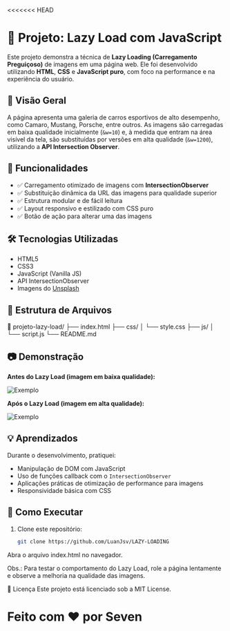 <<<<<<< HEAD
# 🚗 Projeto: Lazy Load com JavaScript

Este projeto demonstra a técnica de **Lazy Loading (Carregamento Preguiçoso)** de imagens em uma página web. Ele foi desenvolvido utilizando **HTML**, **CSS** e **JavaScript puro**, com foco na performance e na experiência do usuário.

## 📸 Visão Geral

A página apresenta uma galeria de carros esportivos de alto desempenho, como Camaro, Mustang, Porsche, entre outros. As imagens são carregadas em baixa qualidade inicialmente (`&w=10`) e, à medida que entram na área visível da tela, são substituídas por versões em alta qualidade (`&w=1200`), utilizando a **API Intersection Observer**.

## 🧪 Funcionalidades

- ✅ Carregamento otimizado de imagens com **IntersectionObserver**
- ✅ Substituição dinâmica da URL das imagens para qualidade superior
- ✅ Estrutura modular e de fácil leitura
- ✅ Layout responsivo e estilizado com CSS puro
- ✅ Botão de ação para alterar uma das imagens

## 🛠️ Tecnologias Utilizadas

- HTML5
- CSS3
- JavaScript (Vanilla JS)
- API IntersectionObserver
- Imagens do [Unsplash](https://unsplash.com)

## 📂 Estrutura de Arquivos

📁 projeto-lazy-load/
├── index.html
├── css/
│ └── style.css
├── js/
│ └── script.js
└── README.md


## 📷 Demonstração

**Antes do Lazy Load (imagem em baixa qualidade):**

![Exemplo](https://images.unsplash.com/photo-1605559424843-9e4c228bf1c2?q=80&w=10&h=350&auto=format)

**Após o Lazy Load (imagem em alta qualidade):**

![Exemplo](https://images.unsplash.com/photo-1605559424843-9e4c228bf1c2?q=80&w=1200&h=350&auto=format)

## 💡 Aprendizados

Durante o desenvolvimento, pratiquei:
- Manipulação de DOM com JavaScript
- Uso de funções callback com o `IntersectionObserver`
- Aplicações práticas de otimização de performance para imagens
- Responsividade básica com CSS

## 📌 Como Executar

1. Clone este repositório:
   ```bash
   git clone https://github.com/LuanJsv/LAZY-LOADING
Abra o arquivo index.html no navegador.

Obs.: Para testar o comportamento do Lazy Load, role a página lentamente e observe a melhoria na qualidade das imagens.

📃 Licença
Este projeto está licenciado sob a MIT License.

Feito com ❤️ por Seven
=======
